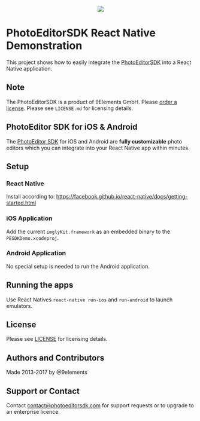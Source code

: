 <p align="center">
  <img src="http://static.photoeditorsdk.com/logo.png" />
</p>

# PhotoEditorSDK React Native Demonstration
This project shows how to easily integrate the [PhotoEditorSDK](https://www.photoeditorsdk.com) into a React Native application.

## Note 
The PhotoEditorSDK is a product of 9Elements GmbH. 
Please [order a license](https://www.photoeditorsdk.com/pricing#contact/?utm_source=Github&utm_medium=PESDK&utm_term=React-Native-Demo). Please see `LICENSE.md` for licensing details.


## PhotoEditor SDK for iOS & Android
The [PhotoEditor SDK](https://www.photoeditorsdk.com/?utm_source=Github&utm_medium=PESDK&utm_term=React-Native-Demo) for iOS and Android are **fully customizable** photo editors which you can integrate into your React Native app within minutes.

## Setup

### React Native
Install according to: https://facebook.github.io/react-native/docs/getting-started.html

### iOS Application
Add the current `imglyKit.framework` as an embedded binary to the `PESDKDemo.xcodeproj`.

### Android Application
No special setup is needed to run the Android application.

## Running the apps
Use React Natives `react-native run-ios` and `run-android` to launch emulators.

## License
Please see [LICENSE](https://github.com/imgly/pesdk-react-native-demo/blob/master/LICENSE.md) for licensing details.

## Authors and Contributors
Made 2013-2017 by @9elements

## Support or Contact
Contact contact@photoeditorsdk.com for support requests or to upgrade to an enterprise licence.


